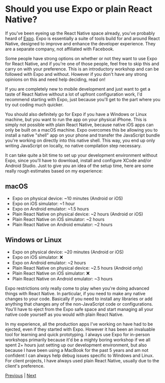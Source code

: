# Should you use Expo or plain React Native?

If you've been eyeing up the React Native space already, you've probably heard of [Expo](https://expo.io/). Expo is essentially a suite of tools build for and around React Native, designed to improve and enhance the developer experience. They are a separate company, not affiliated with Facebook.

Some people have strong options on whether or not they want to use Expo for React Native, and if you're one of those people, feel free to skip this and carry on with your preference. This is an introductory workshop and can be followed with Expo and without. However if you don't have any strong opinions on this and need help deciding, read on!

If you are completely new to mobile development and just want to get a taste of React Native without a lot of upfront configuration work, I'd recommend starting with Expo, just because you'll get to the part where you try out coding much quicker.

You should also definitely go for Expo if you have a Windows or Linux machine, but you want to run the app on your physical iPhone. This is simply not possible with plain React Native, because native iOS apps can only be built on a macOS machine. Expo overcomes this be allowing you to install a native "shell" app on your phone and transfer the JavaScript bundle you're working on directly into this native shell. This way, you end up only writing JavaScript on locally, no native compilation step necessary.

It can take quite a bit time to set up your development environment without Expo, since you'll have to download, install and configure XCode and/or Android Studio. Just to give you an idea of the setup time, here are some really rough estimates based on my experience:

## macOS

- Expo on physical device: ~10 minutes (Android or iOS)
- Expo on iOS simulator: ~1 hour
- Expo on Android emulator: ~1.5 hours
- Plain React Native on physical device: ~2 hours (Android or iOS)
- Plain React Native on iOS simulator: ~2 hours
- Plain React Native on Android emulator: ~2 hours

## Windows or Linux

- Expo on physical device: ~20 minutes (Android or iOS)
- Expo on iOS simulator: ❌
- Expo on Android emulator: ~2 hours
- Plain React Native on physical device: ~2.5 hours (Android only)
- Plain React Native on iOS simulator: ❌
- Plain React Native on Android emulator: ~3 hours

Expo restrictions only really come to play when you're doing advanced things with React Native. In particular, if you need to make any native changes to your code. Basically if you need to install any libraries or add anything that changes any of the non-JavaScript code or configurations. You'll have to eject from the Expo safe space and start managing all your native code yourself as you would with plain React Native.

In my experience, all the production apps I've working on have had to be ejected, even if they started with Expo. However it has been an invaluable tool for learning and quick prototyping. I always use Expo for in-person workshops primarily because it'd be a mighty boring workshop if we all spent 2+ hours just setting up our development environment, but also because I have been using a MacBook for the past 5 years and am not confident I can always help debug issues specific to Windows and Linux. For client projects, I have always used plain React Native, usually due to the client's preference.

[Previous](./02.about-rn.md) | [Next](./04.getting-started-with-expo.md)
